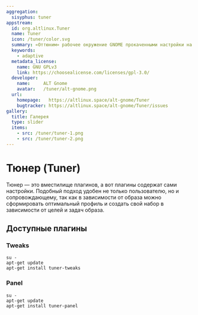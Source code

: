 ```yaml
---
aggregation:
  sisyphus: tuner
appstream:
  id: org.altlinux.Tuner
  name: Tuner
  icon: /tuner/color.svg
  summary: «Оттюним» рабочее окружение GNOME прокаченными настройки на Libadwaita для систем семейства «Альт» и не только
  keywords:
    - adaptive
  metadata_license:
    name: GNU GPLv3
    link: https://choosealicense.com/licenses/gpl-3.0/
  developer:
    name:     ALT Gnome
    avatar:   /tuner/alt-gnome.png
  url:
    homepage:   https://altlinux.space/alt-gnome/Tuner
    bugtracker: https://altlinux.space/alt-gnome/Tuner/issues
gallery:
  title: Галерея
  type: slider
  items:
    - src: /tuner/tuner-1.png
    - src: /tuner/tuner-2.png
---
```

# Тюнер (Tuner)

Тюнер — это вместилище плагинов, а вот плагины содержат сами настройки. Подобный подход удобен не только пользователю, но и сопровождающему, так как в зависимости от образа можно сформировать оптимальный профиль и создать свой набор в зависимости от целей и задач образа.

<AGWGallery />

<!--@include: @apps/.parts/install/content-repo.md-->

## Доступные плагины

### Tweaks

```shell 
su - 
apt-get update
apt-get install tuner-tweaks
```

### Panel

```shell 
su - 
apt-get update
apt-get install tuner-panel
```